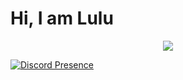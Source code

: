 #   Hi, I am Lulu

<div align="center">
    <img src="https://komarev.com/ghpvc/?username=luluwux&color=dc143c"/>
</div>


[![Discord Presence](https://lanyard.cnrad.dev/api/852103749228036136?animated=true&borderRadius=7px&theme=dark)](https://discord.com/users/852103749228036136)
</p>




